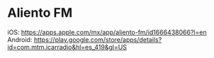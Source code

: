 # Aliento FM

iOS: https://apps.apple.com/mx/app/aliento-fm/id1666438066?l=en
Android: https://play.google.com/store/apps/details?id=com.mtm.icarradio&hl=es_419&gl=US
